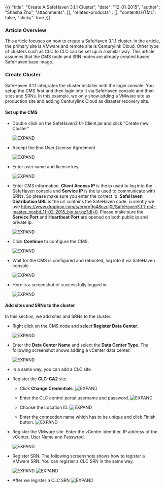 {{{
  "title": "Create A SafeHaven 3.1.1 Cluster",
  "date": "12-01-2015",
  "author": "Shasha Zhu",
  "attachments": [],
  "related-products" : [],
  "contentIsHTML": false,
  "sticky": true
}}}

### Article Overview 
This article focuses on how to create a SafeHaven 3.1.1 cluster. In the article,
the primary site is VMware and remote site is Centurylink Cloud. Other type of
clusters such as CLC to CLC can be set up in a similar way. This article assumes
that the CMS node and SRN nodes are already created based SafeHaven base image.

### Create Cluster
SafeHaven 3.1.1 integrates the cluster installer with the login console. You
setup the CMS first and then login into it via SafeHaven console and then sites
and SRNs. In this example, we only show adding a VMware site as production site
and adding Centurylink Cloud as disaster recovery site.
#### Set up the CMS

- Double click on the SafeHaven3.1.1-Client.jar and click "Create new Cluster"

    ![EXPAND](../images/SH3.1.1-Cluster-Creation/SH3.1.1-ClusterCreation-1.png)
- Accept the End User License Agreement

    ![EXPAND](../images/SH3.1.1-Cluster-Creation/SH3.1.1-ClusterCreation-2.png)
- Enter user name and license key
    
    ![EXPAND](../images/SH3.1.1-Cluster-Creation/SH3.1.1-ClusterCreation-3.png)
- Enter CMS information. **Client Access IP** is the ip used to log into the
  SafeHaven console and **Service IP** is the ip used to communicate with SRNs.
  So please make sure you enter the correct ip. **SafeHaven Distribution URL**
  is the url contains the SafeHaven code, currently we use
  https://www.dropbox.com/s/ervrq9g48uzdj0i/SafeHaven3.1.1-rc4-master_nosbd_11-02-2015_bin.tar.gz?dl=0.
  Please make sure the **Service Port** and **Heartbeat Port** are opened on
  both public ip and private ip.

    ![EXPAND](../images/SH3.1.1-Cluster-Creation/SH3.1.1-ClusterCreation-4.png)
- Click **Continue** to configure the CMS. 
   
    ![EXPAND](../images/SH3.1.1-Cluster-Creation/SH3.1.1-ClusterCreation-5.png)
- Wait for the CMS is configured and rebooted, log into it via SafeHaven console
    
    ![EXPAND](../images/SH3.1.1-Cluster-Creation/SH3.1.1-ClusterCreation-6.png)
- Here is a screenshot of successfully logged in
    
    ![EXPAND](../images/SH3.1.1-Cluster-Creation/SH3.1.1-ClusterCreation-7.png)

#### Add sites and SRNs to the cluster
In this section, we add sites and SRNs to the cluster. 

- Right click on the CMS node and select **Register Data Center**.
   
    ![EXPAND](../images/SH3.1.1-Cluster-Creation/SH3.1.1-ClusterCreation-8.png)
- Enter the **Data Center Name** and select the **Data Center Type**. The
  following screenshot shows adding a vCenter data center.

    ![EXPAND](../images/SH3.1.1-Cluster-Creation/SH3.1.1-ClusterCreation-9.png)
- In a same way, you can add a CLC site 

- Register the **CLC-CA2** site.

    - Click **Change Credentials**.
    ![EXPAND](../images/SH3.1.1-Cluster-Creation/SH3.1.1-ClusterCreation-10.png)
    
    - Enter the CLC control portal username and password.
    ![EXPAND](../images/SH3.1.1-Cluster-Creation/SH3.1.1-ClusterCreation-11.png)
    
    - Choose the Location ID.
    ![EXPAND](../images/SH3.1.1-Cluster-Creation/SH3.1.1-ClusterCreation-12.png)
   
    - Enter the connection name which has to be unique and click Finish button.
    ![EXPAND](../images/SH3.1.1-Cluster-Creation/SH3.1.1-ClusterCreation-13.png)
   
- Register the VMware site. Enter the vCenter identifier, IP address of the
  vCenter, User Name and Passwrod. 
 
    ![EXPAND](../images/SH3.1.1-Cluster-Creation/SH3.1.1-ClusterCreation-14.png)
- Register SRN. The following screenshots shows how to register a VMware SRN.
  You can register a CLC SRN in the same way.

    ![EXPAND](../images/SH3.1.1-Cluster-Creation/SH3.1.1-ClusterCreation-15.png)
    ![EXPAND](../images/SH3.1.1-Cluster-Creation/SH3.1.1-ClusterCreation-16.png)
- After we register a CLC SRN
    ![EXPAND](../images/SH3.1.1-Cluster-Creation/SH3.1.1-ClusterCreation-17.png)
    
